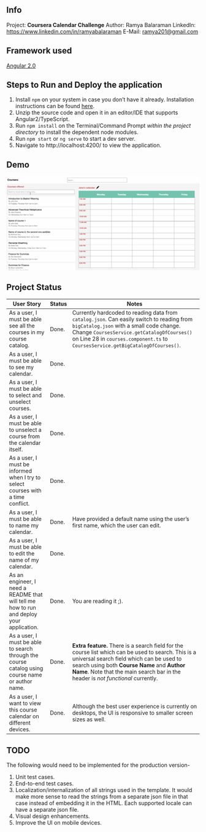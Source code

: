 ## Info
Project: **Coursera Calendar Challenge**
Author: Ramya Balaraman
LinkedIn: https://www.linkedin.com/in/ramyabalaraman
E-Mail: ramya201@gmail.com

## Framework used

[Angular 2.0](https://angular.io/)

## Steps to Run and Deploy the application

1.	Install `npm` on your system in case you don’t have it already. Installation instructions can be found [here](https://nodejs.org/en/download/).
2.	Unzip the source code and open it in an editor/IDE that supports Angular2/TypeScript. 
3.	Run `npm install` on the Terminal/Command Prompt _within the project directory_ to install the dependent node modules.
4.	Run `npm start` or `ng serve` to start a dev server.
5.	Navigate to http://localhost:4200/ to view the application.

## Demo

 ![CourseraCalendarDemo.gif](CourseraCalendarDemo.gif)
    
## Project Status

User Story|Status|Notes
---|---|---
As a user, I must be able see all the courses in my course catalog. | Done. | Currently hardcoded to reading data from `catalog.json`. Can easily switch to reading from `bigCatalog.json` with a small code change. Change `CoursesService.getCatalogOfCourses()` on Line 28 in `courses.component.ts` to `CoursesService.getBigCatalogOfCourses()`.|
As a user, I must be able to see my calendar. | Done. | |
As a user, I must be able to select and unselect courses. | Done. | |
As a user, I must be able to unselect a course from the calendar itself. | Done. | |
As a user, I must be informed when I try to select courses with a time conflict. | Done. | |
As a user, I must be able to name my calendar. | Done. | Have provided a default name using the user’s first name, which the user can edit.|
As a user, I must be able to edit the name of my calendar. | Done. | |
As an engineer, I need a README that will tell me how to run and deploy your application. | Done. | You are reading it ;). |
As a user, I must be able to search through the course catalog using course name or author name. | Done. | **Extra feature.** There is a search field for the course list which can be used to search. This is a universal search field which can be used to search using both **Course Name** and **Author Name**. Note that the main search bar in the header is _not functional_ currently. |
As a user, I want to view this course calendar on different devices. | Done. | Although the best user experience is currently on desktops, the UI is responsive to smaller screen sizes as well. |

## TODO

The following would need to be implemented for the production version-

1.	Unit test cases.
2.	End-to-end test cases.
3.	Localization/internalization of all strings used in the template. It would make more sense to read the strings from a separate json file in that case instead of embedding it in the HTML. Each supported locale can have a separate json file.
4.	Visual design enhancements.
5.	Improve the UI on mobile devices.
